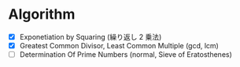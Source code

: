 # Algorithm

- [x] Exponetiation by Squaring (繰り返し 2 乗法)
- [x] Greatest Common Divisor, Least Common Multiple (gcd, lcm)
- [ ] Determination Of Prime Numbers (normal, Sieve of Eratosthenes)
